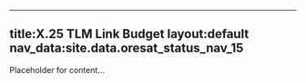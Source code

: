 

---

title:X.25 TLM Link Budget
layout:default
nav_data:site.data.oresat_status_nav_15
---


Placeholder for content...
